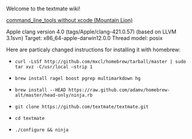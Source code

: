 Welcome to the textmate wiki!

[command_line_tools without xcode (Mountain Lion)](http://adcdownload.apple.com/Developer_Tools/command_line_tools_os_x_mountain_lion_for_xcode__august_2012/command_line_tools_for_xcode_os_x_mountain_lion_aug_2012.dmg)

Apple clang version 4.0 (tags/Apple/clang-421.0.57) (based on LLVM 3.1svn) Target: x86_64-apple-darwin12.0.0 Thread model: posix

Here are particaly changed instructions for installing it with homebrew:

* ```curl -LsSf http://github.com/mxcl/homebrew/tarball/master | sudo tar xvz -C/usr/local –strip 1```

* ```brew install ragel boost pgrep multimarkdown hg```

* ```brew install --HEAD https://raw.github.com/adamv/homebrew-alt/master/head-only/ninja.rb```

* ```git clone https://github.com/textmate/textmate.git```

* ```cd textmate```

* ```./configure && ninja```